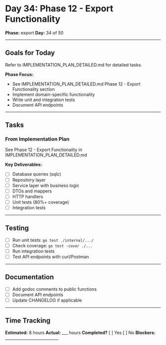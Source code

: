 # Day 34: Phase 12 - Export Functionality

**Phase:** export
**Day:** 34 of 50

---

## Goals for Today

Refer to IMPLEMENTATION_PLAN_DETAILED.md for detailed tasks.

**Phase Focus:**
- See IMPLEMENTATION_PLAN_DETAILED.md Phase 12 - Export Functionality section
- Implement domain-specific functionality
- Write unit and integration tests
- Document API endpoints

---

## Tasks

### From Implementation Plan
See Phase 12 - Export Functionality in IMPLEMENTATION_PLAN_DETAILED.md

**Key Deliverables:**
- [ ] Database queries (sqlc)
- [ ] Repository layer
- [ ] Service layer with business logic
- [ ] DTOs and mappers
- [ ] HTTP handlers
- [ ] Unit tests (80%+ coverage)
- [ ] Integration tests

---

## Testing
- [ ] Run unit tests: `go test ./internal/.../`
- [ ] Check coverage: `go test -cover ./...`
- [ ] Run integration tests
- [ ] Test API endpoints with curl/Postman

---

## Documentation
- [ ] Add godoc comments to public functions
- [ ] Document API endpoints
- [ ] Update CHANGELOG if applicable

---

## Time Tracking
**Estimated:** 8 hours
**Actual:** ___ hours
**Completed?** [ ] Yes [ ] No
**Blockers:** ___________________________
